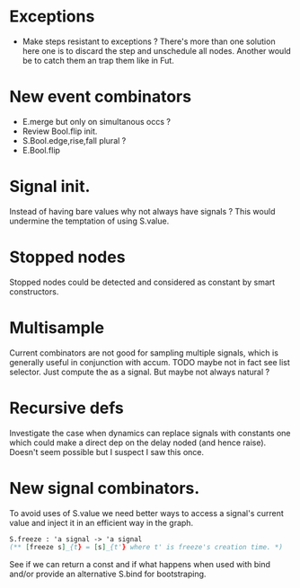 
# Exceptions

* Make steps resistant to exceptions ? There's more than one solution here
  one is to discard the step and unschedule all nodes. Another would be
  to catch them an trap them like in Fut.


# New event combinators

* E.merge but only on simultanous occs ?
* Review Bool.flip init.
* S.Bool.edge,rise,fall plural ?
* E.Bool.flip

# Signal init.

Instead of having bare values why not always have signals ?
This would undermine the temptation of using S.value.

# Stopped nodes

Stopped nodes could be detected and considered as constant by
smart constructors.

# Multisample

Current combinators are not good for sampling multiple signals,
which is generally useful in conjunction with accum. TODO
maybe not in fact see list selector. Just compute the as a signal.
But maybe not always natural ?


# Recursive defs

Investigate the case when dynamics can replace signals with constants
one which could make a direct dep on the delay noded (and hence
raise). Doesn't seem possible but I suspect I saw this once.

# New signal combinators.

To avoid uses of S.value we need better ways to access a
signal's current value and inject it in an efficient
way in the graph.

```ocaml
S.freeze : 'a signal -> 'a signal
(** [freeze s]_{t} = [s]_{t'} where t' is freeze's creation time. *)
```

See if we can return a const and if what happens when used with
bind and/or provide an alternative S.bind for bootstraping.
